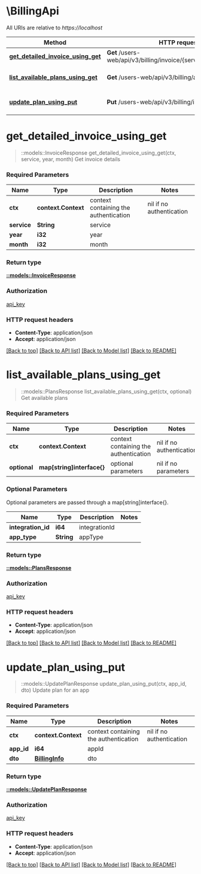 # \BillingApi

All URIs are relative to *https://localhost*

Method | HTTP request | Description
------------- | ------------- | -------------
[**get_detailed_invoice_using_get**](BillingApi.md#get_detailed_invoice_using_get) | **Get** /users-web/api/v3/billing/invoice/{service}/{year}/{month} | Get invoice details
[**list_available_plans_using_get**](BillingApi.md#list_available_plans_using_get) | **Get** /users-web/api/v3/billing/availablePlans | Get available plans
[**update_plan_using_put**](BillingApi.md#update_plan_using_put) | **Put** /users-web/api/v3/billing/info/{appId} | Update plan for an app


# **get_detailed_invoice_using_get**
> ::models::InvoiceResponse get_detailed_invoice_using_get(ctx, service, year, month)
Get invoice details

### Required Parameters

Name | Type | Description  | Notes
------------- | ------------- | ------------- | -------------
 **ctx** | **context.Context** | context containing the authentication | nil if no authentication
  **service** | **String**| service | 
  **year** | **i32**| year | 
  **month** | **i32**| month | 

### Return type

[**::models::InvoiceResponse**](InvoiceResponse.md)

### Authorization

[api_key](../README.md#api_key)

### HTTP request headers

 - **Content-Type**: application/json
 - **Accept**: application/json

[[Back to top]](#) [[Back to API list]](../README.md#documentation-for-api-endpoints) [[Back to Model list]](../README.md#documentation-for-models) [[Back to README]](../README.md)

# **list_available_plans_using_get**
> ::models::PlansResponse list_available_plans_using_get(ctx, optional)
Get available plans

### Required Parameters

Name | Type | Description  | Notes
------------- | ------------- | ------------- | -------------
 **ctx** | **context.Context** | context containing the authentication | nil if no authentication
 **optional** | **map[string]interface{}** | optional parameters | nil if no parameters

### Optional Parameters
Optional parameters are passed through a map[string]interface{}.

Name | Type | Description  | Notes
------------- | ------------- | ------------- | -------------
 **integration_id** | **i64**| integrationId | 
 **app_type** | **String**| appType | 

### Return type

[**::models::PlansResponse**](PlansResponse.md)

### Authorization

[api_key](../README.md#api_key)

### HTTP request headers

 - **Content-Type**: application/json
 - **Accept**: application/json

[[Back to top]](#) [[Back to API list]](../README.md#documentation-for-api-endpoints) [[Back to Model list]](../README.md#documentation-for-models) [[Back to README]](../README.md)

# **update_plan_using_put**
> ::models::UpdatePlanResponse update_plan_using_put(ctx, app_id, dto)
Update plan for an app

### Required Parameters

Name | Type | Description  | Notes
------------- | ------------- | ------------- | -------------
 **ctx** | **context.Context** | context containing the authentication | nil if no authentication
  **app_id** | **i64**| appId | 
  **dto** | [**BillingInfo**](BillingInfo.md)| dto | 

### Return type

[**::models::UpdatePlanResponse**](UpdatePlanResponse.md)

### Authorization

[api_key](../README.md#api_key)

### HTTP request headers

 - **Content-Type**: application/json
 - **Accept**: application/json

[[Back to top]](#) [[Back to API list]](../README.md#documentation-for-api-endpoints) [[Back to Model list]](../README.md#documentation-for-models) [[Back to README]](../README.md)

